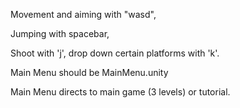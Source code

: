 Movement and aiming with "wasd",

Jumping with spacebar,

Shoot with 'j', drop down certain platforms with 'k'.

Main Menu should be MainMenu.unity

Main Menu directs to main game (3 levels) or tutorial.
